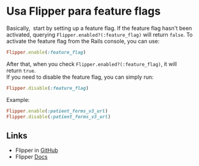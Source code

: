 # Usa Flipper para feature flags

Basically,  start by setting up a feature flag. If the feature flag hasn't been activated, querying `Flipper.enabled?(:feature_flag)` will return `false`.  To activate the feature flag from the Rails console, you can use:  

```ruby
Flipper.enable(:feature_flag)
```

After that, when you check `Flipper.enabled?(:feature_flag)`, it will return `true`.  
If you need to disable the feature flag, you can simply run:  

```ruby
Flipper.disable(:feature_flag)
```

Example:
```ruby
Flipper.enable(:patient_forms_v3_url)
Flipper.disable(:patient_forms_v3_url)
```


## Links

- Flipper in [GitHub](https://github.com/flippercloud/flipper)
- Flipper [Docs](https://www.flippercloud.io/docs/features)